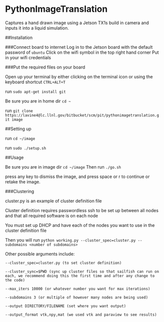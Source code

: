 # PythonImageTranslation
Captures a hand drawn image using a Jetson TX1s build in camera and inputs it into a liquid simulation.

##Installation

###Connect board to internet
Log in to the Jetson board with the default password of `ubuntu`
Click on the wifi symbol in the top right hand corner
Put in your wifi credentials


###Put the required files on your board

Open up your terminal by either clicking on the terminal icon or using the keyboard shortcut `CTRL+ALT+T`

run `sudo apt-get install git`

Be sure you are in home dir `cd ~`

run `git clone https://lavine4@lc.llnl.gov/bitbucket/scm/pit/pythonimagetranslation.git image`

##Setting up

run `cd ~/image`

run `sudo ./setup.sh`

##Usage

Be sure you are in image dir `cd ~/image`
Then run `./go.sh`

press any key to dismiss the image, and press space or r to continue or retake the image.

###Clustering

cluster.py is an example of cluster definition file

Cluster definition requires passwordless ssh to be set up between all nodes and that all required software is on each node

You must set up DHCP and have each of the nodes you want to use in the cluster definition file

Then you will run `python working.py --cluster_spec=cluster.py --subdomains <number of subdomains>`

Other possible arguments include:

`--cluster_spec=cluster.py (to set cluster definition)`

`--cluster_sync=$PWD (sync up cluster files so that sailfish can run on each, we recommend doing this the first time and after any change to the code)`

`--max_iters 10000 (or whatever number you want for max iterations)`

`--subdomains 3 (or multiple of however many nodes are being used)`

`--output DIRECTORY/FILENAME (set where you want output)`

`--output_format vtk,npy,mat (we used vtk and paraview to see results)`
